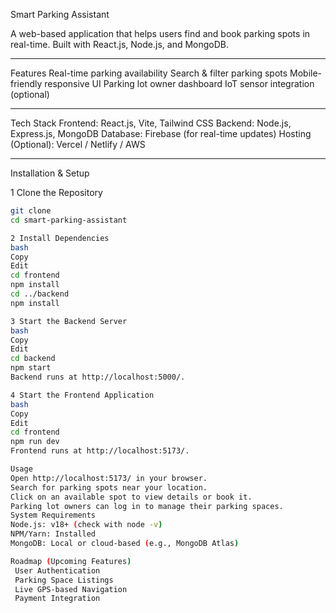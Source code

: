 Smart Parking Assistant

A web-based application that helps users find and book parking spots in real-time. Built with React.js, Node.js, and MongoDB.

---

Features
 Real-time parking availability
 Search & filter parking spots
 Mobile-friendly responsive UI
 Parking lot owner dashboard
 IoT sensor integration (optional)

---

Tech Stack
 Frontend: React.js, Vite, Tailwind CSS
 Backend: Node.js, Express.js, MongoDB
 Database: Firebase (for real-time updates)
 Hosting (Optional): Vercel / Netlify / AWS

---

Installation & Setup

1️ Clone the Repository
```bash
git clone 
cd smart-parking-assistant

2 Install Dependencies
bash
Copy
Edit
cd frontend
npm install
cd ../backend
npm install

3️ Start the Backend Server
bash
Copy
Edit
cd backend
npm start
Backend runs at http://localhost:5000/.

4️ Start the Frontend Application
bash
Copy
Edit
cd frontend
npm run dev
Frontend runs at http://localhost:5173/.

Usage
Open http://localhost:5173/ in your browser.
Search for parking spots near your location.
Click on an available spot to view details or book it.
Parking lot owners can log in to manage their parking spaces.
System Requirements
Node.js: v18+ (check with node -v)
NPM/Yarn: Installed
MongoDB: Local or cloud-based (e.g., MongoDB Atlas)

Roadmap (Upcoming Features)
 User Authentication
 Parking Space Listings
 Live GPS-based Navigation
 Payment Integration